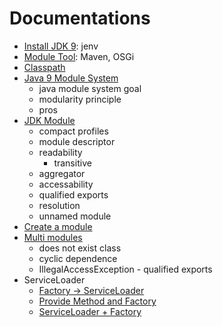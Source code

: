 # Documentations

- [Install JDK 9](install.jdk.md): jenv
- [Module Tool](module.tools.md): Maven, OSGi
- [Classpath](classpath.md)
- [Java 9 Module System](java.9.module.md)
  - java module system goal
  - modularity principle
  - pros
- [JDK Module](jdk.module.md)
  - compact profiles
  - module descriptor
  - readability
    - transitive
  - aggregator
  - accessability
  - qualified exports
  - resolution
  - unnamed module
- [Create a module](../src/helloworld/README.md)
- [Multi modules](../src/easytext/README.md)
  - does not exist class
  - cyclic dependence
  - IllegalAccessException - qualified exports
- ServiceLoader
  - [Factory → ServiceLoader](../src/easytext-service/README.md)
  - [Provide Method and Factory](../src/easytext-providers/README.md)
  - [ServiceLoader + Factory](../src/easytext-service-factory/README.md)
